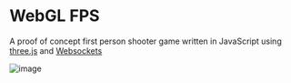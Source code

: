 # WebGL FPS

A proof of concept first person shooter game written in JavaScript using [three.js](https://threejs.org/) and [Websockets](https://developer.mozilla.org/en-US/docs/Web/API/WebSockets_API)

![image](https://user-images.githubusercontent.com/7595421/125669280-765de067-5e94-456b-aa8a-3e9a6203de8f.png)
